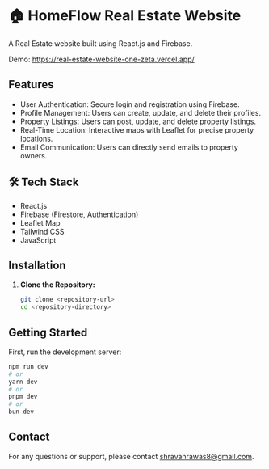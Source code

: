 # 🏠 HomeFlow Real Estate Website

A Real Estate website built using React.js and Firebase.

Demo: https://real-estate-website-one-zeta.vercel.app/

## Features

  - User Authentication: Secure login and registration using Firebase.
  - Profile Management: Users can create, update, and delete their profiles.
  - Property Listings: Users can post, update, and delete property listings.
  - Real-Time Location: Interactive maps with Leaflet for precise property locations.
  - Email Communication: Users can directly send emails to property owners.
    
## 🛠️ Tech Stack

  - React.js
  - Firebase (Firestore, Authentication)
  - Leaflet Map
  - Tailwind CSS
  - JavaScript

## Installation

1. **Clone the Repository:**
   
   ```bash
   git clone <repository-url>
   cd <repository-directory>

## Getting Started

First, run the development server:

```bash
npm run dev
# or
yarn dev
# or
pnpm dev
# or
bun dev
```

## Contact
For any questions or support, please contact shravanrawas8@gmail.com.
